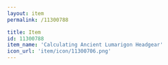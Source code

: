 ```yaml
---
layout: item
permalink: /11300788

title: Item
id: 11300788
item_name: 'Calculating Ancient Lumarigon Headgear'
icon_url: 'item/icon/11300706.png'
---
```

